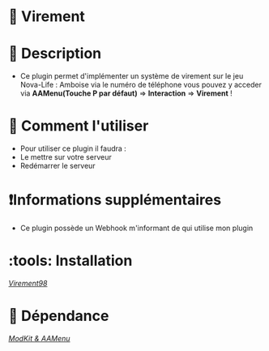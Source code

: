 # :bank: Virement

# :art: Description
- Ce plugin permet d'implémenter un système de virement sur le jeu Nova-Life : Amboise via le numéro de téléphone vous pouvez y acceder via **AAMenu(Touche P par défaut)** => **Interaction** => **Virement** !

# :bell: Comment l'utiliser
- Pour utiliser ce plugin il faudra :
- Le mettre sur votre serveur
- Redémarrer le serveur

# :exclamation:Informations supplémentaires
- Ce plugin possède un Webhook m'informant de qui utilise mon plugin

# :tools: Installation
*[Virement98](https://github.com/Feniix98/Virement98/releases/latest)*

# :green_book:  Dépendance
*[ModKit & AAMenu](https://github.com/Aarnow/NovaLife_ModKit-Releases/releases/latest)*
